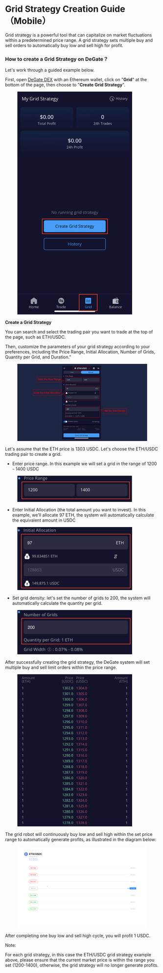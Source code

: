 # Grid Strategy Creation Guide （Mobile）

Grid strategy is a powerful tool that can capitalize on market fluctuations within a predetermined price range. A grid strategy sets multiple buy and sell orders to automatically buy low and sell high for profit.

### How to create a Grid Strategy on DeGate？

Let's work through a guided example below.

First, open [DeGate DEX](https://app.degate.com/) with an Ethereum wallet, click on "**Grid**" at the bottom of the page, then choose to "**Create Grid Strategy**".

<figure><img src="../.gitbook/assets/WechatIMG722.jpeg" alt="" width="375"><figcaption></figcaption></figure>

**Create a Grid  Strategy**

You can search and select the trading pair you want to trade at the top of the page, such as ETH/USDC.&#x20;

Then, customize the parameters of your grid strategy according to your preferences, including the Price Range, Initial Allocation, Number of Grids, Quantity per Grid, and Duration."

<figure><img src="../.gitbook/assets/截屏2023-12-13 14.24.58.png" alt=""><figcaption></figcaption></figure>

Let's assume that the ETH price is 1303 USDC. Let's choose the ETH/USDC trading pair to create a grid.&#x20;

* Enter price range. In this example we will set a grid in the range of 1200 - 1400 USDC

<figure><img src="../.gitbook/assets/截屏2023-12-13 14.50.11.png" alt="" width="375"><figcaption></figcaption></figure>

* Enter Initial Allocation (the total amount you want to invest). In this example, we'll allocate 97 ETH, the system will automatically calculate the equivalent amount in USDC

<figure><img src="../.gitbook/assets/截屏2023-12-13 14.52.01.png" alt="" width="375"><figcaption></figcaption></figure>

* Set grid density: let's set the number of grids to 200, the system will automatically calculate the quantity per grid.

<figure><img src="../.gitbook/assets/截屏2023-12-13 14.52.18.png" alt="" width="375"><figcaption></figcaption></figure>

After successfully creating the grid strategy, the DeGate system will set multiple buy and sell limit orders within the price range.

<figure><img src="../.gitbook/assets/WechatIMG730.jpeg" alt="" width="375"><figcaption></figcaption></figure>

The grid robot will continuously buy low and sell high within the set price range to automatically generate profits, as illustrated in the diagram below:

<figure><img src="../.gitbook/assets/Normal-Grid-EN-v2m (1).gif" alt=""><figcaption></figcaption></figure>

After completing one buy low and sell high cycle, you will profit 1 USDC.



Note:

For each grid strategy, in this case the ETH/USDC grid strategy example above, please ensure that the current market price is within the range you set (1200-1400), otherwise, the grid strategy will no longer generate profits.
